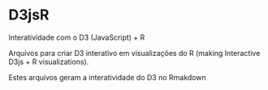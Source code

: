 # D3jsR

Interatividade com o D3 (JavaScript) + R

Arquivos para criar D3 interativo em visualizações do R (making Interactive D3js + R visualizations).

Estes arquivos geram a interatividade do D3 no Rmakdown